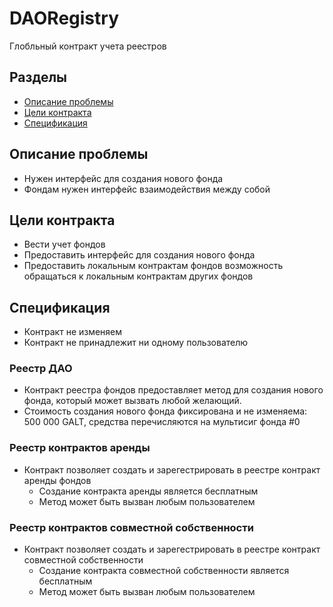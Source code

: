 # DAORegistry
Глобльный контракт учета реестров


## Разделы

* [Описание проблемы](#Описание-проблемы)
* [Цели контракта](#Цели-контракта)
* [Спецификация](#Спецификация)

## Описание проблемы
* Нужен интерфейс для создания нового фонда
* Фондам нужен интерфейс взаимодействия между собой

## Цели контракта
* Вести учет фондов
* Предоставить интерфейс для создания нового фонда
* Предоставить локальным контрактам фондов возможность обращаться к локальным контрактам других фондов

## Спецификация
* Контракт не изменяем
* Контракт не принадлежит ни одному пользователю

### Реестр ДАО
* Контракт реестра фондов предоставляет метод для создания нового фонда, который может вызвать
любой желающий.
* Стоимость создания нового фонда фиксирована и не изменяема: 500 000 GALT, средства перечисляются
на мультисиг фонда #0

### Реестр контрактов аренды
* Контракт позволяет создать и зарегестрировать в реестре контракт аренды фондов
    * Создание контракта аренды является бесплатным
    * Метод может быть вызван любым пользователем

### Реестр контрактов совместной собственности
* Контракт позволяет создать и зарегестрировать в реестре контракт совместной собственности
    * Создание контракта совместной собственности является бесплатным
    * Метод может быть вызван любым пользователем
